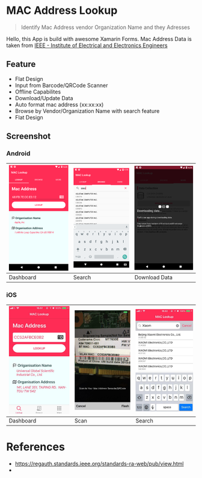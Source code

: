 # MAC Address Lookup
> Identify Mac Address vendor Organization Name and they Adresses

Hello, this App is build with awesome Xamarin Forms. Mac Address Data is taken from [IEEE - 
Institute of Electrical and Electronics Engineers](https://en.wikipedia.org/wiki/Institute_of_Electrical_and_Electronics_Engineers)

## Feature
* Flat Design
* Input from Barcode/QRCode Scanner
* Offline Capabilites
* Download/Update Data
* Auto format mac address (xx:xx:xx)
* Browse by Vendor/Organization Name with search feature
* Flat Design

## Screenshot
### Android
<img src="https://github.com/agusibrahim/MacAddr-Lookup/blob/master/media/Screenshot_1525778721.png" width="200"> | <img src="https://github.com/agusibrahim/MacAddr-Lookup/blob/master/media/Screenshot_1525778730.png" width="200"> | <img src="https://github.com/agusibrahim/MacAddr-Lookup/blob/master/media/Screenshot_1525778753.png" width="200">
------------ | ------------- | -------------
Dashboard | Search | Download Data

### iOS
<img src="https://github.com/agusibrahim/MacAddr-Lookup/blob/master/media/photo_2018-05-08_18-26-42.jpg" width="200"> | <img src="https://github.com/agusibrahim/MacAddr-Lookup/blob/master/media/photo_2018-05-08_18-26-43.jpg" width="200"> | <img src="https://github.com/agusibrahim/MacAddr-Lookup/blob/master/media/photo_2018-05-08_18-26-41.jpg" width="200">
------------ | ------------- | -------------
Dashboard | Scan | Search


# References
* https://regauth.standards.ieee.org/standards-ra-web/pub/view.html
* 